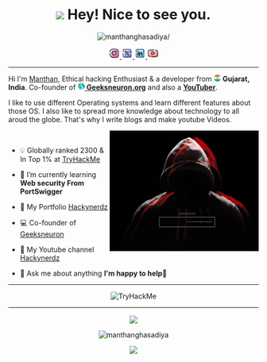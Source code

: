 <h1 align="center"><img src="https://emojis.slackmojis.com/emojis/images/1531849430/4246/blob-sunglasses.gif?1531849430" width="30"/> Hey! Nice to see you.</h1>

<p align="center"> <img src=https://komarev.com/ghpvc/?username=manthanghasadiya alt=manthanghasadiya/> </p>

<p align="center">
<a href="https://www.instagram.com/g_m_j_27_03/" >
  <img alt="Manthan's Insta" width="22px" src="/img/instagram.png" />
</a>
<a href="https://twitter.com/g_m_j_2703">
  <img alt="Manthan Ghasadiya | Twitter" width="22px" src="/img/twitter.png" />
</a>
<a href="https://www.linkedin.com/in/man-ghasadiya/">
  <img alt="Manthan's LinkedIN" width="22px" src="/img/linkedin.png" />
</a>
<a href="https://youtube.com/hackynerdz">
  <img alt="Manthan's YT channel" width="22px" src="/img/youtube.png" />
</a>
</p>

-----

<p>Hi I'm <a href="https://github.com/manthanghasadiya">Manthan</a>, Ethical hacking Enthusiast & a developer from <img src="/img/india.png" width="14"/> <b> Gujarat, India</b>. Co-founder of <a href="https://www.geeksneuron.org"><img src="/img/worldwide.png" width="14"> <b>Geeksneuron.org</b></a> and also a <a href="https://youtube.com/hackynerdz"><b>YouTuber</b></a>.</p>
<p>I like to use different Operating systems and learn different features about those OS. I also like to spread more knowledge about technology to all aroud the globe. That's why I write blogs and make youtube Videos.</p>

<img src="/img/Hacking.gif" width="300" align='right'>

<br/>

- 💡 Globally ranked 2300 & In Top 1% at [TryHackMe](https://tryhackme.com/p/Madintruder)

- 🌱 I’m currently learning **Web security From PortSwigger**

- 👾 My Portfolio [Hackynerdz](https://manthanghasadiya.github.io/hackynerdz/)

- 💻 Co-founder of [Geeksneuron](https://geeksneuron.org)

- 🎥 My Youtube channel [Hackynerdz](https://youtube.com/hackynerdz)

- 💬 Ask me about anything **I'm happy to help🤝**

----------

<div>
<p align="center">
  <img src="https://tryhackme-badges.s3.amazonaws.com/Madintruder.png?8" alt="TryHackMe">
</p>
</div>

----------

<div>
  <p align="center">
  <a href="https://github.com/ryo-ma/github-profile-trophy">
    <img align="center" margin="10" src="https://github-profile-trophy.vercel.app/?username=manthanghasadiya&column=7&margin-w=15&margin-h=15&theme=onedark"/>
  </a>
  </p>
</div>

<p align="center"> 
  <img src="https://github-readme-stats.vercel.app/api?username=manthanghasadiya&show_icons=true&theme=gotham" alt="manthanghasadiya" />
<p>
<p align="center">
  <IMG SRC="https://github-readme-stats.vercel.app/api/top-langs/?username=manthanghasadiya&theme=gotham&&layout=compact"/>
<p>
